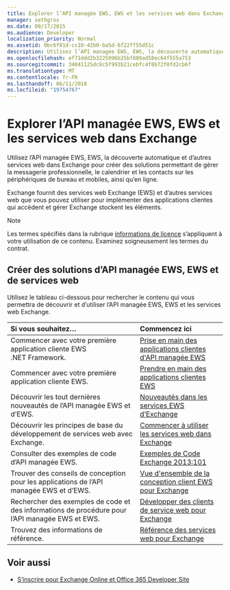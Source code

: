 ```yaml
---
title: Explorer l’API managée EWS, EWS et les services web dans Exchange
manager: sethgros
ms.date: 09/17/2015
ms.audience: Developer
localization_priority: Normal
ms.assetid: 0bc6f81d-cc10-42b0-ba5d-6f22ff55d51c
description: Utilisez l’API managée EWS, EWS, la découverte automatique et d’autres services web dans Exchange pour créer des solutions permettant de gérer la messagerie professionnelle, le calendrier et les contacts sur les périphériques de bureau et mobiles, ainsi qu’en ligne.
ms.openlocfilehash: ef71ddd2b3225996b25bf889ad58ec64f555a753
ms.sourcegitcommit: 34041125dc8c5f993b21cebfc4f8b72f0fd2cb6f
ms.translationtype: MT
ms.contentlocale: fr-FR
ms.lasthandoff: 06/11/2018
ms.locfileid: "19754767"
---
```

# <a name="explore-the-ews-managed-api-ews-and-web-services-in-exchange"></a>Explorer l’API managée EWS, EWS et les services web dans Exchange

Utilisez l’API managée EWS, EWS, la découverte automatique et d’autres services web dans Exchange pour créer des solutions permettant de gérer la messagerie professionnelle, le calendrier et les contacts sur les périphériques de bureau et mobiles, ainsi qu’en ligne. 
  
Exchange fournit des services web Exchange (EWS) et d’autres services web que vous pouvez utiliser pour implémenter des applications clientes qui accèdent et gérer Exchange stockent les éléments.
  
> [!NOTE]
> Les termes spécifiés dans la rubrique [informations de licence](license-information.md) s’appliquent à votre utilisation de ce contenu. Examinez soigneusement les termes du contrat. 
  
## <a name="create-ews-managed-api-ews-and-web-services-solutions"></a>Créer des solutions d’API managée EWS, EWS et de services web

Utilisez le tableau ci-dessous pour rechercher le contenu qui vous permettra de découvrir et d’utiliser l’API managée EWS, EWS et les services web Exchange.
  
|Si vous souhaitez…|Commencez ici|
|:-----|:-----|
|Commencer avec votre première application cliente EWS .NET Framework.  <br/> |[Prise en main des applications clientes d'API managée EWS](get-started-with-ews-managed-api-client-applications.md) <br/> |
|Commencer avec votre première application cliente EWS.  <br/> |[Prendre en main des applications clientes EWS](get-started-with-ews-client-applications.md) <br/> |
|Découvrir les tout dernières nouveautés de l’API managée EWS et d’EWS.  <br/> |[Nouveautés dans les services EWS d’Exchange](whats-new-in-ews-and-other-web-services-in-exchange.md) <br/> |
|Découvrir les principes de base du développement de services web avec Exchange.  <br/> |[Commencer à utiliser les services web dans Exchange](start-using-web-services-in-exchange.md) <br/> |
|Consulter des exemples de code d’API managée EWS.  <br/> |[Exemples de Code Exchange 2013:101](http://code.msdn.microsoft.com/exchange/Exchange-2013-101-Code-3c38582c) <br/> |
|Trouver des conseils de conception pour les applications de l’API managée EWS et d’EWS.  <br/> |[Vue d'ensemble de la conception client EWS pour Exchange](ews-client-design-overview-for-exchange.md) <br/> |
|Rechercher des exemples de code et des informations de procédure pour l’API managée EWS et EWS.  <br/> |[Développer des clients de service web pour Exchange](develop-web-service-clients-for-exchange.md) <br/> |
|Trouvez des informations de référence.  <br/> |[Référence des services web pour Exchange](../web-service-reference/web-services-reference-for-exchange.md) <br/> |
   
## <a name="see-also"></a>Voir aussi
    
- [S’inscrire pour Exchange Online et Office 365 Developer Site](https://docs.microsoft.com/en-us/sharepoint/dev/sp-add-ins/set-up-a-development-environment-for-sharepoint-add-ins-on-office-365)
    

